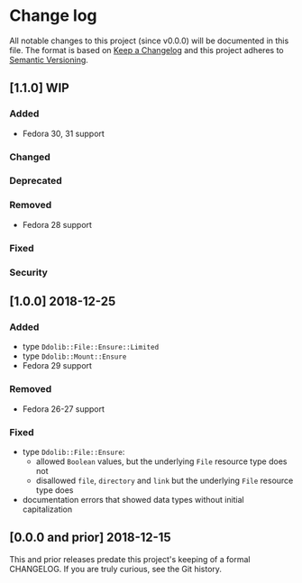 <!--
# This file is part of the doubledog-ddolib Puppet module.
# Copyright 2018 John Florian
# SPDX-License-Identifier: GPL-3.0-or-later

Template

## [VERSION] DATE/WIP
### Added
### Changed
### Deprecated
### Removed
### Fixed
### Security

-->

# Change log

All notable changes to this project (since v0.0.0) will be documented in this file.  The format is based on [Keep a Changelog](http://keepachangelog.com/en/1.0.0/) and this project adheres to [Semantic Versioning](http://semver.org).

## [1.1.0] WIP
### Added
- Fedora 30, 31 support
### Changed
### Deprecated
### Removed
- Fedora 28 support
### Fixed
### Security

## [1.0.0] 2018-12-25
### Added
- type `Ddolib::File::Ensure::Limited`
- type `Ddolib::Mount::Ensure`
- Fedora 29 support
### Removed
- Fedora 26-27 support
### Fixed
- type `Ddolib::File::Ensure`:
    - allowed `Boolean` values, but the underlying `File` resource type does not
    - disallowed `file`, `directory` and `link` but the underlying `File` resource type does
- documentation errors that showed data types without initial capitalization

## [0.0.0 and prior] 2018-12-15

This and prior releases predate this project's keeping of a formal CHANGELOG.  If you are truly curious, see the Git history.
